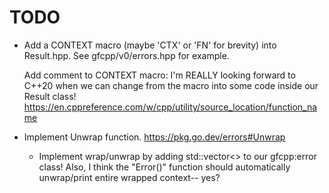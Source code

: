 # TODO

- Add a CONTEXT macro (maybe 'CTX' or 'FN' for brevity) into Result.hpp.
  See gfcpp/v0/errors.hpp for example.

  Add comment to CONTEXT macro:
  I'm REALLY looking forward to C++20 when we can change from the macro into some code inside our Result class!
  https://en.cppreference.com/w/cpp/utility/source_location/function_name

- Implement Unwrap function. https://pkg.go.dev/errors#Unwrap
  - Implement wrap/unwrap by adding std::vector<> to our gfcpp:error class!
    Also, I think the "Error()" function should automatically unwrap/print entire wrapped context-- yes?
